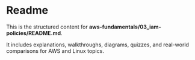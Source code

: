 # Readme

This is the structured content for **aws-fundamentals/03_iam-policies/README.md**.

It includes explanations, walkthroughs, diagrams, quizzes, and real-world comparisons for AWS and Linux topics.
